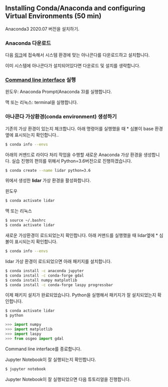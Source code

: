 ## Installing Conda/Anaconda and configuring Virtual Environments (50 min)

Anaconda3 2020.07 버전을 설치하기.


### Anaconda 다운로드

다음 [링크](https://repo.anaconda.com/archive/)에 접속해서 시스템 환경에 맞는 아나콘다를 다운로드하고 설치합니다.

이미 시스템에 아나콘다가 설치되어있다면 다운로드 및 설치를 생략합니다.

### [Command line interface](https://docs.anaconda.com/anaconda/user-guide/getting-started/#open-anaconda-prompt) 실행

윈도우: Anaconda Prompt(Anaconda 3)를 실행합니다.

맥 또는 리눅스: terminal을 실행합니다.

### 아나콘다 가상환경(conda environment) 생성하기

기존의 가상 환경이 있는지 체크합니다. 아래 명령어를 실행했을 때 * 심볼이 base 환경 옆에 표시되는지 확인합니다..

```bash
$ conda info --envs
```

아래의 커맨드로 라이다 처리 작업을 수행할 새로운 Anaconda 가상 환경을 생성합니다. 실습 진행의 편의를 위해서 Python=3.6버전으로 진행하겠습니다.

```bash
$ conda create --name lidar python=3.6
```

위에서 생성한 **lidar** 가상 환경을 활성화합니다.

윈도우
```bash
$ conda activate lidar
```
맥 또는 리눅스
```bash
$ source ~/.bashrc
$ conda activate lidar
```

새로운 가상환경이 로드되었는지 확인합니다. 아래 커맨드를 실행했을 때 lidar옆에 * 심볼이 표시되는지 확인합니다.

```bash
$ conda info --envs
```
lidar 가상 환경이 로드되었으면 아래 패키지를 설치합니다.

```bash
$ conda install -c anaconda jupyter
$ conda install -c conda-forge gdal
$ conda install numpy matplotlib
$ conda install -c conda-forge laspy progressbar 
```

이제 패키지 설치가 완료되었습니다. Python을 실행해서 패키지가 잘 설치되었는지 확인합니다.

```bash
$ conda activate lidar
$ python
```

```python
>>> import numpy
>>> import matplotlib
>>> import laspy
>>> from osgeo import gdal
```

Command line interface를 종료합니다.

Jupyter Notebook이 잘 실행되는지 확인합니다.

```bash
$ jupyter notebook
```

Jupyter Notebook이 잘 실행되었으면 다음 튜토리얼을 진행합니다.

